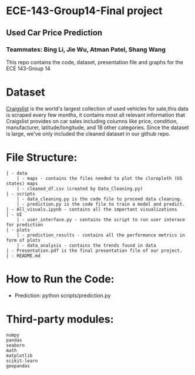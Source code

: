 # ECE-143-Group14-Final project
## Used Car Price Prediction
### Teammates: Bing Li, Jie Wu, Atman Patel, Shang Wang
This repo contains the code, dataset, presentation file and graphs for the ECE 143-Group 14 

# Dataset
[Craigslist](https://www.kaggle.com/austinreese/craigslist-carstrucks-data)
is the world's largest collection of used vehicles for sale,this data is scraped every few months, it contains most all relevant information that Craigslist provides on car sales including columns like price, condition, manufacturer, latitude/longitude, and 18 other categories. Since the dataset is large, we've only included the cleaned dataset in our github repo.

# File Structure:
    | - data
        | - maps - contains the files needed to plot the cloropleth (US states) maps
        | - cleaned_df.csv (created by Data_Cleaning.py)
    | - scripts
        | - data_cleaning.py is the code file to proceed data cleaning.
        | - prediction.py is the code file to train a model and predict.
    | - All_visuals.ipynb - contains all the important visualizations
    | - UI
        | - user_interface.py - contains the script to run user interace for prediction
    | - plots
        | - prediction_results - contains all the performance metrics in form of plots
        | - data_analysis - contains the trends found in data
    | - Presentation.pdf is the final presentation file of our project.
    | - README.md

# How to Run the Code:
- Prediction: python scripts/prediction.py
    
# Third-party modules:
    numpy
    pandas
    seaborn
    math
    matplotlib
    scikit-learn
    geopandas


